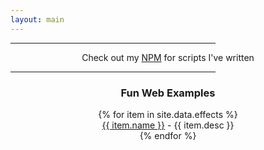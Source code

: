 ```yaml
---
layout: main
---
```


<!--<div style="text-align:center;">
<table style="margin-left:auto;margin-right:auto;border:3px double;">
<tr>
<td>My info</td>
<td>My pic</td>
</tr>
</table>
</div>-->

<hr style="width:65%"/>

<div style="text-align:center;">Check out my
<a href="https://www.npmjs.com/~spongex">NPM</a>
for scripts I've written</div>

<hr style="width:65%"/>

<div style="text-align:center;">
<h3>Fun Web Examples</h3>
{% for item in site.data.effects %}
<div><a href="{{ item.link }}">{{ item.name }}</a> - {{ item.desc }}</div>
{% endfor %}
</div>
